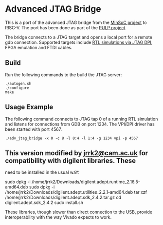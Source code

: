 # Advanced JTAG Bridge

This is a port of the advanced JTAG bridge from the [MinSoC
project](http://opencores.org/project,minsoc) to RISC-V. The port has been done
as part of the [PULP project](http://pulp.ethz.ch).

The bridge connects to a JTAG target and opens a local port for a remote gdb
connection. Supported targets include [RTL simulations via JTAG
DPI](https://github.com/ethz-iis/jtag_dpi), FPGA emulation and FTDI cables.

## Build

Run the following commands to the build the JTAG server:

    ./autogen.sh
    ./configure
    make

## Usage Example

The following command connects to JTAG tap 0 of a running RTL simulation and
listens for connections from GDB on port 1234. The VPI/DPI driver has been
started with port 4567.

    ./adv_jtag_bridge -x 0 -c 8 -l 0:4 -l 1:4 -g 1234 vpi -p 4567

## This version modified by jrrk2@cam.ac.uk for compatibility with digilent libraries. These 
need to be installed in the usual waY:

sudo dpkg -i /home/jrrk2/Downloads/digilent.adept.runtime_2.16.5-amd64.deb
sudo dpkg -i /home/jrrk2/Downloads/digilent.adept.utilities_2.2.1-amd64.deb
tar xzf /home/jrrk2/Downloads/digilent.adept.sdk_2.4.2.tar.gz
cd digilent.adept.sdk_2.4.2
sudo install.sh

These libraries, though slower than direct connection to the USB, provide interoperability with the way Vivado expects to work.
